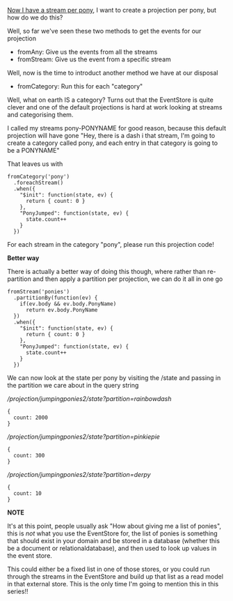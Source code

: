 [Now I have a stream per pony](/entries/re-partitioning-streams-in-the-event-store-for-better-projections.html), I want to create a projection per pony, but how do we do this?

Well, so far we've seen these two methods to get the events for our projection

- fromAny: Give us the events from all the streams
- fromStream: Give us the event from a specific stream

Well, now is the time to introduct another method we have at our disposal

- fromCategory: Run this for each "category"

Well, what on earth IS a category? Turns out that the EventStore is quite clever and one of the default projections is hard at work looking at streams and categorising them.

I called my streams pony-PONYNAME for good reason, because this default projection will have gone "Hey, there is a dash i that stream, I'm going to  create a category called pony, and each entry in that category is going to be a PONYNAME"

That leaves us with

    fromCategory('pony')
      .foreachStream()
      .when({
        "$init": function(state, ev) {
          return { count: 0 }
        },
        "PonyJumped": function(state, ev) {
          state.count++
        }
      })

For each stream in the category "pony", please run this projection code!

**Better way**

There is actually a better way of doing this though, where rather than re-partition and then apply a partition per projection, we can do it all in one go

    fromStream('ponies')
      .partitionBy(function(ev) {
        if(ev.body && ev.body.PonyName)
          return ev.body.PonyName
      })
      .when({
        "$init": function(state, ev) {
          return { count: 0 }
        },
        "PonyJumped": function(state, ev) {
          state.count++
        }
      })

We can now look at the state per pony by visiting the /state and passing in the partition we care about in the query string

*/projection/jumpingponies2/state?partition=rainbowdash*

    {
      count: 2000
    }

*/projection/jumpingponies2/state?partition=pinkiepie*

    {
      count: 300
    }

*/projection/jumpingponies2/state?partition=derpy*

    {
      count: 10
    }

**NOTE**

It's at this point, people usually ask "How about giving me a list of ponies", this is *not* what you use the EventStore for, the list of ponies is something that should exist in your domain and be stored in a database (whether this be a document or relationaldatabase), and then used to look up values in the event store.

This could either be a fixed list in one of those stores, or you could run through the streams in the EventStore and build up that list as a read model in that external store. This is the only time I'm going to mention this in this series!!
